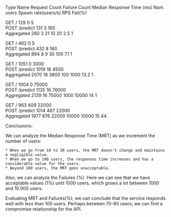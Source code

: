 Type	Name	Request Count	Failure Count	Median Response Time (ms)	Num. users	 Spawn rate(users/s)	RPS	  Fail(%)
								
GET	    /	          129	           0	            5				
POST	/predict	  131	           3	           160				
	    Aggregated	  260	           3	            21	                    10	            20	            2.5	     1
													
GET	    /	          462	           0	            5				
POST	/predict	  432	           8	           160				
	    Aggregated	  894	           8	            9	                    30	            100	            7.1	     1
								
GET	    /	          1051	           0	           3000				
POST	/predict	  1019	          18	           4500				
	    Aggregated	  2070	          18	           3800	                   100	            1000	        13.2	 1
								
GET	    /  	          1004	           0	           75000				
POST	/predict	  1135	          16	           76000				
	    Aggregated	  2139	          16	           75000	              1000	           10000	         14	     1
								
GET	    /	           963	         409	           22000				
POST	/predict	  1014	         467	           22000				
	    Aggregated	  1977	         876	           22000	             10000	           10000	         15     44


Conclusions:

We can analyze the Median Response Time (MRT) as we increment the number of users:

    * When we go from 10 to 30 users, the MRT doesn't change and maintains a negligible value.
    * When we go to 100 users, the responses time increases and has a considerable value for the users.
    * Beyond 100 users, the MRT goes unacceptable.

Also, we can analyze the Failures (%). Here we can see that we have acceptable values (1%) until 1000 users, which grows a lot between 1000 and 10.000 users. 

Evaluating MRT and Failures(%), we can conclude that the service responds well with less than 100 users. Perhaps between 70-80 users, we can find a compromise relationship for the API.


